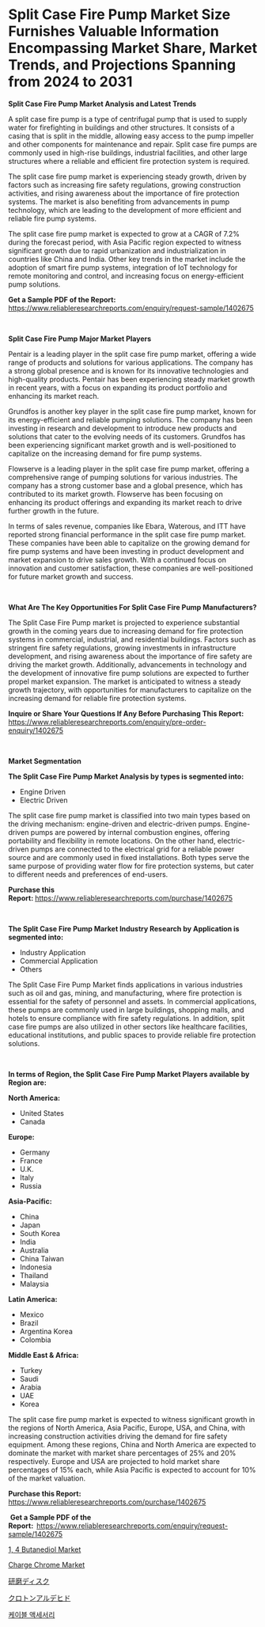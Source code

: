 <p><h1>Split Case Fire Pump Market Size Furnishes Valuable Information Encompassing Market Share, Market Trends, and Projections Spanning from 2024 to 2031</h1></p><p><strong>Split Case Fire Pump Market Analysis and Latest Trends</strong></p>
<p><p>A split case fire pump is a type of centrifugal pump that is used to supply water for firefighting in buildings and other structures. It consists of a casing that is split in the middle, allowing easy access to the pump impeller and other components for maintenance and repair. Split case fire pumps are commonly used in high-rise buildings, industrial facilities, and other large structures where a reliable and efficient fire protection system is required.</p><p>The split case fire pump market is experiencing steady growth, driven by factors such as increasing fire safety regulations, growing construction activities, and rising awareness about the importance of fire protection systems. The market is also benefiting from advancements in pump technology, which are leading to the development of more efficient and reliable fire pump systems.</p><p>The split case fire pump market is expected to grow at a CAGR of 7.2% during the forecast period, with Asia Pacific region expected to witness significant growth due to rapid urbanization and industrialization in countries like China and India. Other key trends in the market include the adoption of smart fire pump systems, integration of IoT technology for remote monitoring and control, and increasing focus on energy-efficient pump solutions.</p></p>
<p><strong>Get a Sample PDF of the Report:&nbsp;</strong> <a href="https://www.reliableresearchreports.com/enquiry/request-sample/1402675">https://www.reliableresearchreports.com/enquiry/request-sample/1402675</a></p>
<p>&nbsp;</p>
<p><strong>Split Case Fire Pump Major Market Players</strong></p>
<p><p>Pentair is a leading player in the split case fire pump market, offering a wide range of products and solutions for various applications. The company has a strong global presence and is known for its innovative technologies and high-quality products. Pentair has been experiencing steady market growth in recent years, with a focus on expanding its product portfolio and enhancing its market reach.</p><p>Grundfos is another key player in the split case fire pump market, known for its energy-efficient and reliable pumping solutions. The company has been investing in research and development to introduce new products and solutions that cater to the evolving needs of its customers. Grundfos has been experiencing significant market growth and is well-positioned to capitalize on the increasing demand for fire pump systems.</p><p>Flowserve is a leading player in the split case fire pump market, offering a comprehensive range of pumping solutions for various industries. The company has a strong customer base and a global presence, which has contributed to its market growth. Flowserve has been focusing on enhancing its product offerings and expanding its market reach to drive further growth in the future.</p><p>In terms of sales revenue, companies like Ebara, Waterous, and ITT have reported strong financial performance in the split case fire pump market. These companies have been able to capitalize on the growing demand for fire pump systems and have been investing in product development and market expansion to drive sales growth. With a continued focus on innovation and customer satisfaction, these companies are well-positioned for future market growth and success.</p></p>
<p>&nbsp;</p>
<p><strong>What Are The Key Opportunities For Split Case Fire Pump Manufacturers?</strong></p>
<p><p>The Split Case Fire Pump market is projected to experience substantial growth in the coming years due to increasing demand for fire protection systems in commercial, industrial, and residential buildings. Factors such as stringent fire safety regulations, growing investments in infrastructure development, and rising awareness about the importance of fire safety are driving the market growth. Additionally, advancements in technology and the development of innovative fire pump solutions are expected to further propel market expansion. The market is anticipated to witness a steady growth trajectory, with opportunities for manufacturers to capitalize on the increasing demand for reliable fire protection systems.</p></p>
<p><strong>Inquire or Share Your Questions If Any Before Purchasing This Report:</strong> <a href="https://www.reliableresearchreports.com/enquiry/pre-order-enquiry/1402675">https://www.reliableresearchreports.com/enquiry/pre-order-enquiry/1402675</a></p>
<p>&nbsp;</p>
<p><strong>Market Segmentation</strong></p>
<p><strong>The Split Case Fire Pump Market Analysis by types is segmented into:</strong></p>
<p><ul><li>Engine Driven</li><li>Electric Driven</li></ul></p>
<p><p>The split case fire pump market is classified into two main types based on the driving mechanism: engine-driven and electric-driven pumps. Engine-driven pumps are powered by internal combustion engines, offering portability and flexibility in remote locations. On the other hand, electric-driven pumps are connected to the electrical grid for a reliable power source and are commonly used in fixed installations. Both types serve the same purpose of providing water flow for fire protection systems, but cater to different needs and preferences of end-users.</p></p>
<p><strong>Purchase this Report:&nbsp;</strong><a href="https://www.reliableresearchreports.com/purchase/1402675">https://www.reliableresearchreports.com/purchase/1402675</a></p>
<p>&nbsp;</p>
<p><strong>The Split Case Fire Pump Market Industry Research by Application is segmented into:</strong></p>
<p><ul><li>Industry Application</li><li>Commercial Application</li><li>Others</li></ul></p>
<p><p>The Split Case Fire Pump Market finds applications in various industries such as oil and gas, mining, and manufacturing, where fire protection is essential for the safety of personnel and assets. In commercial applications, these pumps are commonly used in large buildings, shopping malls, and hotels to ensure compliance with fire safety regulations. In addition, split case fire pumps are also utilized in other sectors like healthcare facilities, educational institutions, and public spaces to provide reliable fire protection solutions.</p></p>
<p>&nbsp;</p>
<p><strong>In terms of Region, the Split Case Fire Pump Market Players available by Region are:</strong></p>
<p>
    <p> <strong> North America: </strong>
        <ul>
            <li>United States</li>
            <li>Canada</li>
        </ul>
        </p> 
    <p> <strong> Europe: </strong>
        <ul>
            <li>Germany</li>
            <li>France</li>
            <li>U.K.</li>
            <li>Italy</li>
            <li>Russia</li>
        </ul>
        </p> 
    <p> <strong> Asia-Pacific: </strong>
        <ul>
            <li>China</li>
            <li>Japan</li>
            <li>South Korea</li>
            <li>India</li>
            <li>Australia</li>
            <li>China Taiwan</li>
            <li>Indonesia</li>
            <li>Thailand</li>
            <li>Malaysia</li>
        </ul>
        </p> 
    <p> <strong> Latin America: </strong>
        <ul>
            <li>Mexico</li>
            <li>Brazil</li>
            <li>Argentina Korea</li>
            <li>Colombia</li>
        </ul>
        </p> 
    <p> <strong> Middle East & Africa: </strong>
        <ul>
            <li>Turkey</li>
            <li>Saudi</li>
            <li>Arabia</li>
            <li>UAE</li>
            <li>Korea</li>
        </ul>
    </p>
    </p>
<p><p>The split case fire pump market is expected to witness significant growth in the regions of North America, Asia Pacific, Europe, USA, and China, with increasing construction activities driving the demand for fire safety equipment. Among these regions, China and North America are expected to dominate the market with market share percentages of 25% and 20% respectively. Europe and USA are projected to hold market share percentages of 15% each, while Asia Pacific is expected to account for 10% of the market valuation.</p></p>
<p><strong>Purchase this Report: </strong><a href="https://www.reliableresearchreports.com/purchase/1402675">https://www.reliableresearchreports.com/purchase/1402675</a></p>
<p>&nbsp;<strong>Get a Sample PDF of the Report:&nbsp;&nbsp;</strong><a href="https://www.reliableresearchreports.com/enquiry/request-sample/1402675">https://www.reliableresearchreports.com/enquiry/request-sample/1402675</a></p>
<p><strong></strong></p>
<p><p><a href="https://unruly-ladybug-44b.notion.site/1-4-Butanediol-Market-Furnish-Information-about-Market-Size-Market-Share-Market-Dynamics-and-Pro-6cb18651523340e8bda73f8242493767">1, 4 Butanediol Market</a></p><p><a href="https://view.publitas.com/reportprime-1/charge-chrome-market-share-market-new-trends-analysis-report-by-type-by-application-by-end-use-by-region-and-segment-forecasts-2024-2031/">Charge Chrome Market</a></p><p><a href="https://medium.com/@joanne.southgate/%E7%A0%94%E7%A3%A8%E3%83%87%E3%82%A3%E3%82%B9%E3%82%AF%E5%B8%82%E5%A0%B4%E3%81%AF-%E5%B8%82%E5%A0%B4%E3%82%B7%E3%82%A7%E3%82%A2-%E5%B8%82%E5%A0%B4%E5%8B%95%E5%90%91-%E3%81%8A%E3%82%88%E3%81%B3%E5%B8%82%E5%A0%B4%E6%88%90%E9%95%B7%E3%81%AB%E9%96%A2%E3%81%99%E3%82%8B%E6%83%85%E5%A0%B1%E3%82%92%E6%8F%90%E4%BE%9B%E3%81%97%E3%81%A6%E3%81%84%E3%81%BE%E3%81%99-97493738d353">研磨ディスク</a></p><p><a href="https://medium.com/@joanne.southgate/%E3%82%AF%E3%83%AD%E3%83%88%E3%83%8A%E3%83%AB%E3%83%87%E3%83%92%E3%83%89%E5%B8%82%E5%A0%B4-2031%E5%B9%B4%E3%81%BE%E3%81%A7%E3%81%AE%E3%83%88%E3%83%AC%E3%83%B3%E3%83%89-%E4%BA%88%E6%B8%AC-%E7%AB%B6%E4%BA%89%E5%88%86%E6%9E%90-9ac425b5bc56">クロトンアルデヒド</a></p><p><a href="https://medium.com/@robandloriedavis/2024%EB%85%84%EB%B6%80%ED%84%B0-2031%EB%85%84%EA%B9%8C%EC%A7%80%EC%9D%98-%EC%BC%80%EC%9D%B4%EB%B8%94-%EC%95%A1%EC%84%B8%EC%84%9C%EB%A6%AC-%EC%8B%9C%EC%9E%A5-%EB%B6%84%EC%84%9D-%EB%B0%8F-%EA%B7%9C%EB%AA%A8-%EC%98%88%EC%B8%A1-7f8df6f27b63">케이블 액세서리</a></p></p>